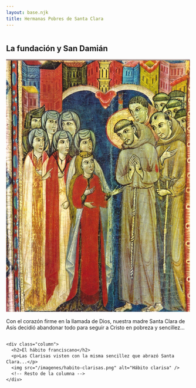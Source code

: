 ```yaml
---
layout: base.njk
title: Hermanas Pobres de Santa Clara
---
```


<section>
  <div class="row">
    <div class="column">
      <h2>La fundación y San Damián</h2>
      <img src="/imagenes/ClarayFrancisco.jpg" alt="san Francisco recibe a santa Clara" />
      <p>Con el corazón firme en la llamada de Dios, nuestra madre Santa Clara de Asís decidió abandonar todo para seguir a Cristo en pobreza y sencillez...</p>
      <!-- Resto del contenido como el anterior -->
    </div>

    <div class="column">
      <h2>El hábito franciscano</h2>
      <p>Las Clarisas visten con la misma sencillez que abrazó Santa Clara...</p>
      <img src="/imagenes/habito-clarisas.png" alt="Hábito clarisa" />
      <!-- Resto de la columna -->
    </div>
  </div>
</section>
